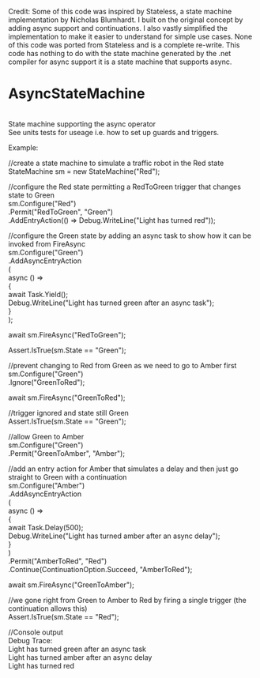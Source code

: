 Credit: Some of this code was inspired by Stateless, a state machine implementation by Nicholas Blumhardt. I built on the original concept by adding async support and continuations. I also vastly simplified the implementation to make it easier to understand for simple use cases. None of this code was ported from Stateless and is a complete re-write. This code has nothing to do with the state machine generated by the .net compiler for async support it is a state machine that supports async.<br />

# AsyncStateMachine<br />
<br />
State machine supporting the async operator<br />
See units tests for useage i.e. how to set up guards and triggers.<br />

Example:<br />

//create a state machine to simulate a traffic robot in the Red state<br />
StateMachine sm = new StateMachine("Red");<br />

//configure the Red state permitting a RedToGreen trigger that changes state to Green<br />
sm.Configure("Red")<br />
  .Permit("RedToGreen", "Green")<br />
  .AddEntryAction(() => Debug.WriteLine("Light has turned red"));<br />

//configure the Green state by adding an async task to show how it can be invoked from FireAsync<br />
sm.Configure("Green")<br />
  .AddAsyncEntryAction<br />
  (<br />
    async () =><br />
    {<br />
      await Task.Yield();<br />
      Debug.WriteLine("Light has turned green after an async task");<br />
    }<br />
  );<br />

await sm.FireAsync("RedToGreen");<br />

Assert.IsTrue(sm.State == "Green");<br />

//prevent changing to Red from Green as we need to go to Amber first<br />
sm.Configure("Green")<br />
  .Ignore("GreenToRed");<br />

await sm.FireAsync("GreenToRed");<br />

//trigger ignored and state still Green<br />
Assert.IsTrue(sm.State == "Green");<br />

//allow Green to Amber<br />
sm.Configure("Green")<br />
  .Permit("GreenToAmber", "Amber");<br />

//add an entry action for Amber that simulates a delay and then just go straight to Green with a continuation<br />
sm.Configure("Amber")<br />
  .AddAsyncEntryAction<br />
  (<br />
    async () =><br />
    {<br />
      await Task.Delay(500);<br />
      Debug.WriteLine("Light has turned amber after an async delay");<br />
    }<br />
  )<br />
  .Permit("AmberToRed", "Red")<br />
  .Continue(ContinuationOption.Succeed, "AmberToRed");<br />

await sm.FireAsync("GreenToAmber");<br />

//we gone right from Green to Amber to Red by firing a single trigger (the continuation allows this)<br />
Assert.IsTrue(sm.State == "Red");<br />

//Console output<br />
Debug Trace:<br />
Light has turned green after an async task<br />
Light has turned amber after an async delay<br />
Light has turned red<br />

